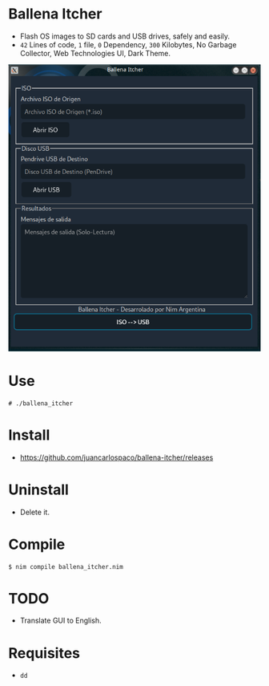 # Ballena Itcher

- Flash OS images to SD cards and USB drives, safely and easily.
- `42` Lines of code, `1` file, `0` Dependency, `300` Kilobytes, No Garbage Collector, Web Technologies UI, Dark Theme.

![](https://raw.githubusercontent.com/juancarlospaco/ballena-itcher/master/0.png "Spanish Only! / Solo en Espanol!")

# Use

```console
# ./ballena_itcher
```

# Install

- https://github.com/juancarlospaco/ballena-itcher/releases

# Uninstall

- Delete it.

# Compile

```console
$ nim compile ballena_itcher.nim
```

# TODO

- Translate GUI to English.

# Requisites

- `dd`
